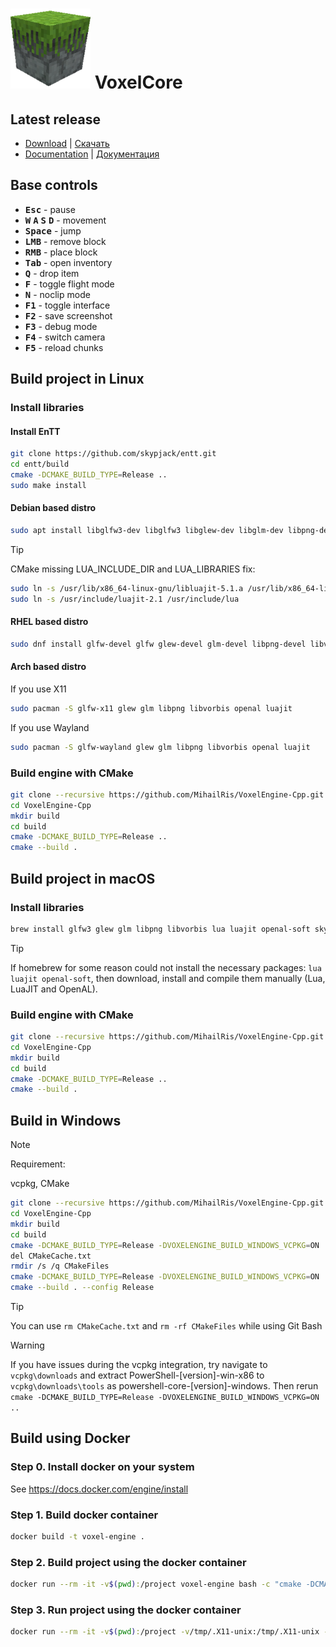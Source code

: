 # ![voxel-core](dev/VoxelEngine.png) VoxelCore

## Latest release

- [Download](https://github.com/MihailRis/VoxelEngine-Cpp/releases/latest) | [Скачать](https://github.com/MihailRis/VoxelEngine-Cpp/releases/latest)
- [Documentation](https://github.com/MihailRis/VoxelEngine-Cpp/blob/release-0.22/doc/en/main-page.md) | [Документация](https://github.com/MihailRis/VoxelEngine-Cpp/blob/release-0.22/doc/ru/main-page.md)

## Base controls
<!-- Remove this paragraph -->

- <kbd>**Esc**</kbd> - pause
- <kbd>**W**</kbd> <kbd>**A**</kbd> <kbd>**S**</kbd> <kbd>**D**</kbd> - movement
- <kbd>**Space**</kbd> - jump
- <kbd>**LMB**</kbd> - remove block
- <kbd>**RMB**</kbd> - place block
- <kbd>**Tab**</kbd> - open inventory
- <kbd>**Q**</kbd> - drop item
- <kbd>**F**</kbd> - toggle flight mode
- <kbd>**N**</kbd> - noclip mode
- <kbd>**F1**</kbd> - toggle interface
- <kbd>**F2**</kbd> - save screenshot
- <kbd>**F3**</kbd> - debug mode
- <kbd>**F4**</kbd> - switch camera
- <kbd>**F5**</kbd> - reload chunks

## Build project in Linux

### Install libraries

#### Install EnTT

```sh
git clone https://github.com/skypjack/entt.git
cd entt/build
cmake -DCMAKE_BUILD_TYPE=Release ..
sudo make install
```

#### Debian based distro

```sh
sudo apt install libglfw3-dev libglfw3 libglew-dev libglm-dev libpng-dev libopenal-dev libluajit-5.1-dev libvorbis-dev
```

> [!TIP]
> CMake missing LUA_INCLUDE_DIR and LUA_LIBRARIES fix:
>
> ```sh
> sudo ln -s /usr/lib/x86_64-linux-gnu/libluajit-5.1.a /usr/lib/x86_64-linux-gnu/liblua5.1.a
> sudo ln -s /usr/include/luajit-2.1 /usr/include/lua
> ```

#### RHEL based distro

```sh
sudo dnf install glfw-devel glfw glew-devel glm-devel libpng-devel libvorbis-devel openal-devel luajit-devel
```

#### Arch based distro

If you use X11

```sh
sudo pacman -S glfw-x11 glew glm libpng libvorbis openal luajit
```

If you use Wayland

```sh
sudo pacman -S glfw-wayland glew glm libpng libvorbis openal luajit
```

### Build engine with CMake

```sh
git clone --recursive https://github.com/MihailRis/VoxelEngine-Cpp.git
cd VoxelEngine-Cpp
mkdir build
cd build
cmake -DCMAKE_BUILD_TYPE=Release ..
cmake --build .
```

## Build project in macOS

### Install libraries

```sh
brew install glfw3 glew glm libpng libvorbis lua luajit openal-soft skypjack/entt/entt
```

> [!TIP]
> If homebrew for some reason could not install the necessary packages:
> ```lua luajit openal-soft```, then download, install and compile them manually
> (Lua, LuaJIT and OpenAL).

### Build engine with CMake

```sh
git clone --recursive https://github.com/MihailRis/VoxelEngine-Cpp.git
cd VoxelEngine-Cpp
mkdir build
cd build
cmake -DCMAKE_BUILD_TYPE=Release ..
cmake --build .
```

## Build in Windows

>[!NOTE]
> Requirement:
>
> vcpkg, CMake

```sh
git clone --recursive https://github.com/MihailRis/VoxelEngine-Cpp.git
cd VoxelEngine-Cpp
mkdir build
cd build
cmake -DCMAKE_BUILD_TYPE=Release -DVOXELENGINE_BUILD_WINDOWS_VCPKG=ON ..
del CMakeCache.txt
rmdir /s /q CMakeFiles
cmake -DCMAKE_BUILD_TYPE=Release -DVOXELENGINE_BUILD_WINDOWS_VCPKG=ON ..
cmake --build . --config Release
```

> [!TIP]
> You can use ```rm CMakeCache.txt``` and ```rm -rf CMakeFiles``` while using Git Bash

> [!WARNING]
> If you have issues during the vcpkg integration, try navigate to ```vcpkg\downloads```
> and extract PowerShell-[version]-win-x86 to ```vcpkg\downloads\tools``` as powershell-core-[version]-windows.
> Then rerun ```cmake -DCMAKE_BUILD_TYPE=Release -DVOXELENGINE_BUILD_WINDOWS_VCPKG=ON ..```

## Build using Docker

### Step 0. Install docker on your system

See <https://docs.docker.com/engine/install>

### Step 1. Build docker container

```sh
docker build -t voxel-engine .
```

### Step 2. Build project using the docker container

```sh
docker run --rm -it -v$(pwd):/project voxel-engine bash -c "cmake -DCMAKE_BUILD_TYPE=Release -Bbuild && cmake --build build"
```

### Step 3. Run project using the docker container

```sh
docker run --rm -it -v$(pwd):/project -v/tmp/.X11-unix:/tmp/.X11-unix -v${XAUTHORITY}:/home/user/.Xauthority:ro -eDISPLAY --network=host voxel-engine ./build/VoxelEngine
```

